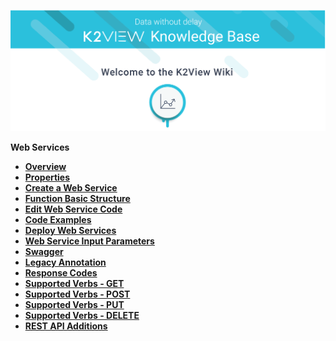 ![image](/articles/images/welcome_to_wiki.png)


<strong>Web Services<strong>
<ul>
    <li><a href="/articles/15_web_services/01_web_services_overview.md">Overview</a></li>
    <li><a href="/articles/15_web_services/02_web_services_properties.md">Properties</a></li>
	<li><a href="/articles/15_web_services/03_create_a_web_service.md">Create a Web Service</a></li>
	<li><a href="/articles/15_web_services/04_web_services_function_basic_structure.md">Function Basic Structure</a></li>
	<li><a href="/articles/15_web_services/05_edit_web_service_code.md">Edit Web Service Code</a></li>
	<li><a href="/articles/15_web_services/06_web_services_code_examples.md">Code Examples</a></li>
	<li><a href="/articles/15_web_services/07_deploy_web_services_from_fabric_studio.md">Deploy Web Services</a></li>
	<li><a href="/articles/15_web_services/08_web_services_input_parameters.md">Web Service Input Parameters</a></li>
	<li><a href="/articles/15_web_services/09_swagger.md">Swagger</a></li>
	<li><a href="/articles/15_web_services/10_legacy_annotation.md">Legacy Annotation</a></li>
	<li><a href="/articles/15_web_services/11_response_codes.md">Response Codes</a></li>
	<li><a href="/articles/15_web_services/12_Supported_Verbs_Get.md">Supported Verbs - GET</a></li>
	<li><a href="/articles/15_web_services/13_Supported_Verbs_Post.md">Supported Verbs - POST</a></li>
	<li><a href="/articles/15_web_services/14_Supported_Verbs_Put.md">Supported Verbs - PUT</a></li>
	<li><a href="/articles/15_web_services/15_Supported_Verbs_Delete.md">Supported Verbs - DELETE</a></li>
	<li><a href="/articles/15_web_services/16_rest_api_additions.md">REST API Additions</a></li>
</ul>






